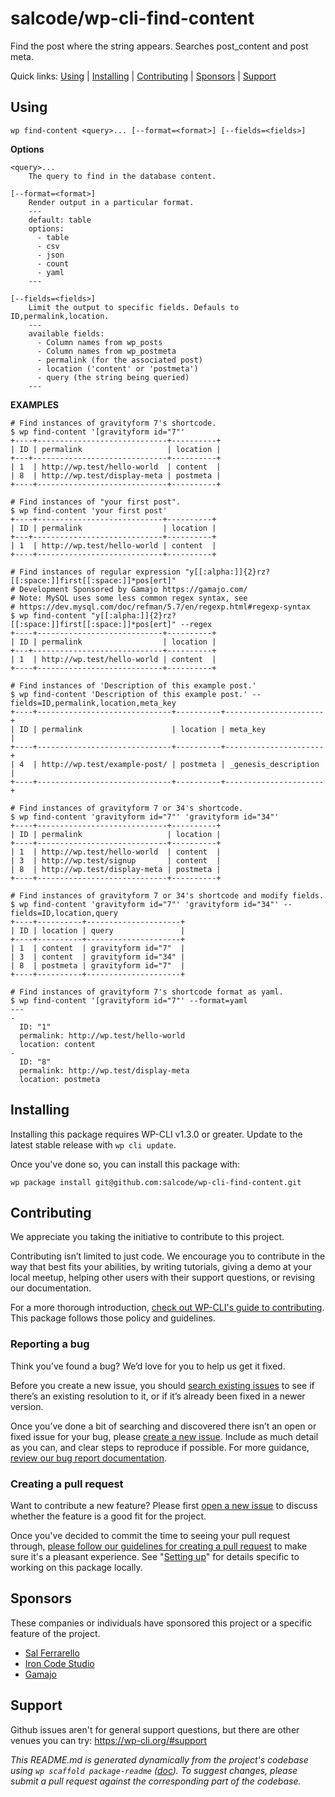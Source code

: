salcode/wp-cli-find-content
===========================

Find the post where the string appears. Searches post_content and post meta.



Quick links: [Using](#using) | [Installing](#installing) | [Contributing](#contributing) | [Sponsors](#sponsors) | [Support](#support)

## Using

~~~
wp find-content <query>... [--format=<format>] [--fields=<fields>]
~~~

**Options**

    <query>...
        The query to find in the database content.

    [--format=<format>]
        Render output in a particular format.
        ---
        default: table
        options:
          - table
          - csv
          - json
          - count
          - yaml
        ---

    [--fields=<fields>]
        Limit the output to specific fields. Defauls to ID,permalink,location.
        ---
        available fields:
          - Column names from wp_posts
          - Column names from wp_postmeta
          - permalink (for the associated post)
          - location ('content' or 'postmeta')
          - query (the string being queried)
        ---

**EXAMPLES**

    # Find instances of gravityform 7's shortcode.
    $ wp find-content '[gravityform id="7"'
    +----+-----------------------------+----------+
    | ID | permalink                   | location |
    +---+------------------------------+----------+
    | 1  | http://wp.test/hello-world  | content  |
    | 8  | http://wp.test/display-meta | postmeta |
    +----+-----------------------------+----------+

    # Find instances of "your first post".
    $ wp find-content 'your first post'
    +----+----------------------------+----------+
    | ID | permalink                  | location |
    +---+-----------------------------+----------+
    | 1  | http://wp.test/hello-world | content  |
    +----+----------------------------+----------+

    # Find instances of regular expression "y[[:alpha:]]{2}rz?[[:space:]]first[[:space:]]*pos[ert]"
    # Development Sponsored by Gamajo https://gamajo.com/
    # Note: MySQL uses some less common regex syntax, see
    # https://dev.mysql.com/doc/refman/5.7/en/regexp.html#regexp-syntax
    $ wp find-content "y[[:alpha:]]{2}rz?[[:space:]]first[[:space:]]*pos[ert]" --regex
    +----+----------------------------+----------+
    | ID | permalink                  | location |
    +---+-----------------------------+----------+
    | 1  | http://wp.test/hello-world | content  |
    +----+----------------------------+----------+

    # Find instances of 'Description of this example post.'
    $ wp find-content 'Description of this example post.' --fields=ID,permalink,location,meta_key
    +----+------------------------------+----------+----------------------+
    | ID | permalink                    | location | meta_key             |
    +----+------------------------------+----------+----------------------+
    | 4  | http://wp.test/example-post/ | postmeta | _genesis_description |
    +----+------------------------------+----------+----------------------+

    # Find instances of gravityform 7 or 34's shortcode.
    $ wp find-content 'gravityform id="7"' 'gravityform id="34"'
    +----+-----------------------------+----------+
    | ID | permalink                   | location |
    +----+-----------------------------+----------+
    | 1  | http://wp.test/hello-world  | content  |
    | 3  | http://wp.test/signup       | content  |
    | 8  | http://wp.test/display-meta | postmeta |
    +----+-----------------------------+----------+

    # Find instances of gravityform 7 or 34's shortcode and modify fields.
    $ wp find-content 'gravityform id="7"' 'gravityform id="34"' --fields=ID,location,query
    +----+----------+---------------------+
    | ID | location | query               |
    +----+----------+---------------------+
    | 1  | content  | gravityform id="7"  |
    | 3  | content  | gravityform id="34" |
    | 8  | postmeta | gravityform id="7"  |
    +----+----------+---------------------+

    # Find instances of gravityform 7's shortcode format as yaml.
    $ wp find-content '[gravityform id="7"' --format=yaml
    ---
    -
      ID: "1"
      permalink: http://wp.test/hello-world
      location: content
    -
      ID: "8"
      permalink: http://wp.test/display-meta
      location: postmeta

## Installing

Installing this package requires WP-CLI v1.3.0 or greater. Update to the latest stable release with `wp cli update`.

Once you've done so, you can install this package with:

    wp package install git@github.com:salcode/wp-cli-find-content.git

## Contributing

We appreciate you taking the initiative to contribute to this project.

Contributing isn’t limited to just code. We encourage you to contribute in the way that best fits your abilities, by writing tutorials, giving a demo at your local meetup, helping other users with their support questions, or revising our documentation.

For a more thorough introduction, [check out WP-CLI's guide to contributing](https://make.wordpress.org/cli/handbook/contributing/). This package follows those policy and guidelines.

### Reporting a bug

Think you’ve found a bug? We’d love for you to help us get it fixed.

Before you create a new issue, you should [search existing issues](https://github.com/salcode/wp-cli-find-content/issues?q=label%3Abug%20) to see if there’s an existing resolution to it, or if it’s already been fixed in a newer version.

Once you’ve done a bit of searching and discovered there isn’t an open or fixed issue for your bug, please [create a new issue](https://github.com/salcode/wp-cli-find-content/issues/new). Include as much detail as you can, and clear steps to reproduce if possible. For more guidance, [review our bug report documentation](https://make.wordpress.org/cli/handbook/bug-reports/).

### Creating a pull request

Want to contribute a new feature? Please first [open a new issue](https://github.com/salcode/wp-cli-find-content/issues/new) to discuss whether the feature is a good fit for the project.

Once you've decided to commit the time to seeing your pull request through, [please follow our guidelines for creating a pull request](https://make.wordpress.org/cli/handbook/pull-requests/) to make sure it's a pleasant experience. See "[Setting up](https://make.wordpress.org/cli/handbook/pull-requests/#setting-up)" for details specific to working on this package locally.

## Sponsors

These companies or individuals have sponsored this project or a specific
feature of the project.

- [Sal Ferrarello](@salcode)
- [Iron Code Studio](@ironcodestudio)
- [Gamajo](@gamajo)

## Support

Github issues aren't for general support questions, but there are other venues you can try: https://wp-cli.org/#support


*This README.md is generated dynamically from the project's codebase using `wp scaffold package-readme` ([doc](https://github.com/wp-cli/scaffold-package-command#wp-scaffold-package-readme)). To suggest changes, please submit a pull request against the corresponding part of the codebase.*
